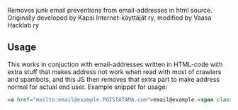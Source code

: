 Removes junk email preventions from email-addresses in html source.
Originally developed by Kapsi Internet-käyttäjät ry, modified by Vaasa Hacklab ry

## Usage

This works in conjuction with email-addresses written in HTML-code with extra stuff that makes address not work when read with most of crawlers and spambots, and this JS then removes that extra part to make address normal for actual end user. Example snippet for usage:

```html
<a href="mailto:email@example.POISTATAMA.com">email@example.<span class="roskaposti">POISTATAMA.</span>com</a>
```
